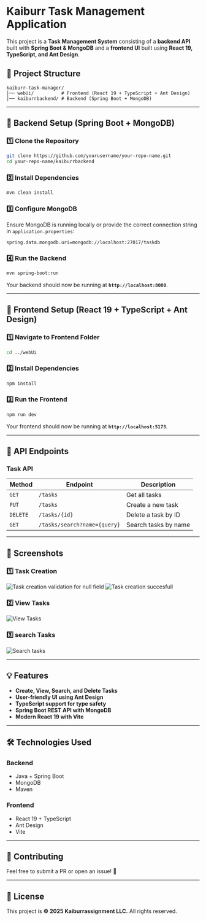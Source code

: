 # Kaiburr Task Management Application

This project is a **Task Management System** consisting of a **backend API** built with **Spring Boot & MongoDB** and a **frontend UI** built using **React 19, TypeScript, and Ant Design**.

## 📁 Project Structure

```
kaiburr-task-manager/
│── webUi/          # Frontend (React 19 + TypeScript + Ant Design)
│── kaiburrbackend/ # Backend (Spring Boot + MongoDB)
```

---

## 🚀 Backend Setup (Spring Boot + MongoDB)

### **1️⃣ Clone the Repository**
```sh
git clone https://github.com/yourusername/your-repo-name.git
cd your-repo-name/kaiburrbackend
```

### **2️⃣ Install Dependencies**
```sh
mvn clean install
```

### **3️⃣ Configure MongoDB**
Ensure MongoDB is running locally or provide the correct connection string in `application.properties`:
```properties
spring.data.mongodb.uri=mongodb://localhost:27017/taskdb
```

### **4️⃣ Run the Backend**
```sh
mvn spring-boot:run
```
Your backend should now be running at **`http://localhost:8080`**.

---

## 🎨 Frontend Setup (React 19 + TypeScript + Ant Design)

### **1️⃣ Navigate to Frontend Folder**
```sh
cd ../webUi
```

### **2️⃣ Install Dependencies**
```sh
npm install
```

### **3️⃣ Run the Frontend**
```sh
npm run dev
```
Your frontend should now be running at **`http://localhost:5173`**.

---

## 📌 API Endpoints

### **Task API**
| Method | Endpoint             | Description               |
|--------|----------------------|---------------------------|
| `GET`  | `/tasks`            | Get all tasks             |
| `PUT`  | `/tasks`            | Create a new task         |
| `DELETE` | `/tasks/{id}`     | Delete a task by ID       |
| `GET`  | `/tasks/search?name={query}` | Search tasks by name |

---

## 📸 Screenshots

### **1️⃣ Task Creation**
![Task creation validation for null field](https://github.com/user-attachments/assets/7dbd7b6d-6fd0-449a-b290-4ef025939253)
![Task creation succesfull](https://github.com/user-attachments/assets/7d9c7c3c-5107-491b-be30-4caed51b82f6)



### **2️⃣ View Tasks**

![View Tasks](https://github.com/user-attachments/assets/a5c9d624-eae5-46ea-863c-77a1ecc49c40)

### **3️⃣ search Tasks**

![Search tasks](https://github.com/user-attachments/assets/dfd5538b-053d-4756-95d4-54c6066600f7)

---

## 💡 Features
- **Create, View, Search, and Delete Tasks**
- **User-friendly UI using Ant Design**
- **TypeScript support for type safety**
- **Spring Boot REST API with MongoDB**
- **Modern React 19 with Vite**

---

## 🛠️ Technologies Used
### **Backend**
- Java + Spring Boot
- MongoDB
- Maven

### **Frontend**
- React 19 + TypeScript
- Ant Design
- Vite

---

## 🤝 Contributing
Feel free to submit a PR or open an issue! 🚀

---

## 📜 License
This project is **© 2025 Kaiburrassignment LLC.** All rights reserved.

